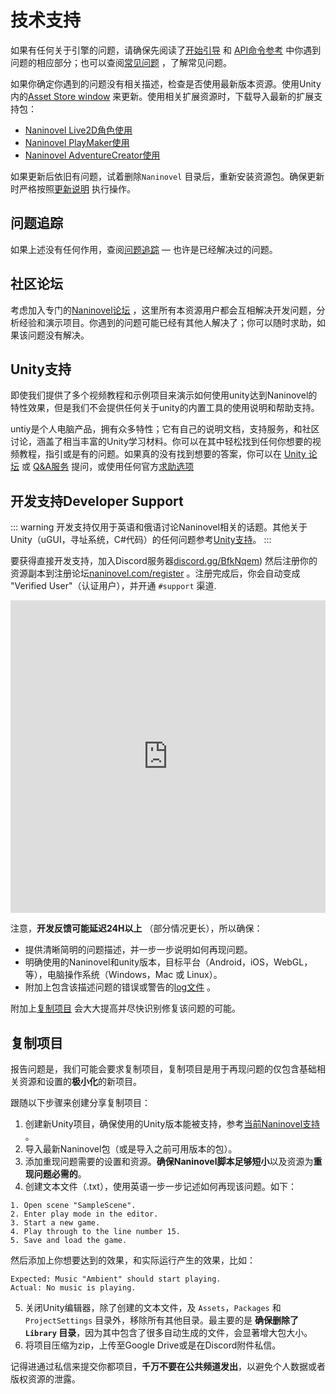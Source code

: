 # 技术支持

如果有任何关于引擎的问题，请确保先阅读了[开始引导](/zh/guide/) 和 [API命令参考](/zh/api/) 中你遇到问题的相应部分；也可以查阅[常见问题](/zh/faq/) ，了解常见问题。

如果你确定你遇到的问题没有相关描述，检查是否使用最新版本资源。使用Unity内的[Asset Store window](https://docs.unity3d.com/Manual/AssetStore.html) 来更新。使用相关扩展资源时，下载导入最新的扩展支持包：

- [Naninovel Live2D角色使用](https://github.com/naninovel/samples/raw/main/unity/live2d/NaninovelLive2D.unitypackage)
- [Naninovel PlayMaker使用](https://github.com/Naninovel/PlayMaker/raw/master/NaninovelPlayMaker.unitypackage)
- [Naninovel AdventureCreator使用](https://github.com/Naninovel/AdventureCreator/raw/master/NaninovelAdventureCreator.unitypackage)

如果更新后依旧有问题，试着删除`Naninovel` 目录后，重新安装资源包。确保更新时严格按照[更新说明](https://github.com/Naninovel/Documentation/releases) 执行操作。

## 问题追踪

如果上述没有任何作用，查阅[问题追踪](https://github.com/Naninovel/Documentation/issues?q=is%3Aissue+label%3Abug) — 也许是已经解决过的问题。

## 社区论坛

考虑加入专门的[Naninovel论坛](https://forum.naninovel.com) ，这里所有本资源用户都会互相解决开发问题，分析经验和演示项目。你遇到的问题可能已经有其他人解决了；你可以随时求助，如果该问题没有解决。

## Unity支持

即使我们提供了多个视频教程和示例项目来演示如何使用unity达到Naninovel的特性效果，但是我们不会提供任何关于unity的内置工具的使用说明和帮助支持。

untiy是个人电脑产品，拥有众多特性；它有自己的说明文档，支持服务，和社区讨论，涵盖了相当丰富的Unity学习材料。你可以在其中轻松找到任何你想要的视频教程，指引或是有的问题。如果真的没有找到想要的答案，你可以在 [Unity 论坛](https://forum.unity.com)  或 [Q&A服务](https://answers.unity.com/questions/ask.html)  提问，或使用任何官方[求助选项](https://unity.com/support-services)

## 开发支持Developer Support

::: warning
开发支持仅用于英语和俄语讨论Naninovel相关的话题。其他关于Unity（uGUI，寻址系统，C#代码）的任何问题参考[Unity支持](/zh/support/#unity支持)。
:::

要获得直接开发支持，加入Discord服务器[discord.gg/BfkNqem](https://discord.gg/BfkNqem)) 然后注册你的资源副本到注册论坛[naninovel.com/register](https://naninovel.com/register/) 。注册完成后，你会自动变成 "Verified User"（认证用户），并开通 `#support` 渠道.

<iframe src="https://discordapp.com/widget?id=545676116871086080&theme=dark" width="100%" height="500" allowtransparency="true" frameborder="0"></iframe>

注意，**开发反馈可能延迟24H以上** （部分情况更长），所以确保：
 - 提供清晰简明的问题描述，并一步一步说明如何再现问题。
 - 明确使用的Naninovel和unity版本，目标平台（Android，iOS，WebGL，等），电脑操作系统（Windows，Mac 或 Linux）。
 - 附加上包含该描述问题的错误或警告的[log文件](https://docs.unity3d.com/Manual/LogFiles.html) 。

附加上[复制项目](/zh/support/#复制项目) 会大大提高并尽快识别修复该问题的可能。

## 复制项目

报告问题是，我们可能会要求复制项目，复制项目是用于再现问题的仅包含基础相关资源和设置的**极小化**的新项目。

跟随以下步骤来创建分享复制项目：
1. 创建新Unity项目，确保使用的Unity版本能被支持，参考[当前Naninovel支持](https://github.com/Naninovel/Documentation/releases) 。
2. 导入最新Naninovel包（或是导入之前可用版本的包）。
3. 添加重现问题需要的设置和资源。**确保Naninovel脚本足够短小**以及资源为**重现问题必需的**。
4. 创建文本文件（.txt），使用英语一步一步记述如何再现该问题。如下：

```
1. Open scene "SampleScene".
2. Enter play mode in the editor.
3. Start a new game.
4. Play through to the line number 15.
5. Save and load the game.
```

然后添加上你想要达到的效果，和实际运行产生的效果，比如：

```
Expected: Music "Ambient" should start playing.
Actual: No music is playing.
```

5. 关闭Unity编辑器，除了创建的文本文件，及 `Assets`，`Packages` 和 `ProjectSettings` 目录外，移除所有其他目录。最主要的是 **确保删除了 `Library` 目录**，因为其中包含了很多自动生成的文件，会显著增大包大小。
6. 将项目压缩为zip，上传至Google Drive或是在Discord附件私信。

记得进通过私信来提交你都项目，**千万不要在公共频道发出**，以避免个人数据或者版权资源的泄露。
